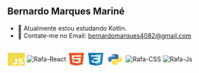 ## Bernardo Marques Mariné

- 🌱 Atualmente estou estudando Kotlin.
- 💬 Contate-me no Email: bernardomarques4082@gmail.com

<div style="display: inline_block"><br>
  <img align="center" alt="Rafa-Js" height="30" width="40" src="https://raw.githubusercontent.com/devicons/devicon/master/icons/javascript/javascript-plain.svg">
  <img align="center" alt="Rafa-React" height="30" width="40"  src="https://cdn.jsdelivr.net/gh/devicons/devicon/icons/dart/dart-original.svg">
  <img align="center" alt="Rafa-HTML" height="30" width="40" src="https://raw.githubusercontent.com/devicons/devicon/master/icons/html5/html5-original.svg">
  <img align="center" alt="Rafa-CSS" height="30" width="40" src="https://raw.githubusercontent.com/devicons/devicon/master/icons/css3/css3-original.svg">
  <img align="center" alt="Rafa-Python" height="30" width="40" src="https://raw.githubusercontent.com/devicons/devicon/master/icons/python/python-original.svg">
  <img align="center" alt="Rafa-CSS" height="30" width="40" src="https://cdn.jsdelivr.net/gh/devicons/devicon/icons/kotlin/kotlin-plain.svg">
 <img align="center" alt="Rafa-Js" height="30" width="40" src="https://cdn.jsdelivr.net/gh/devicons/devicon/icons/flutter/flutter-plain.svg"">

